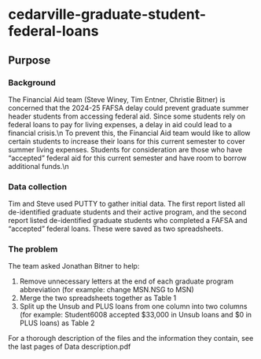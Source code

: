 # cedarville-graduate-student-federal-loans
 
## Purpose
 ### Background
 The Financial Aid team (Steve Winey, Tim Entner, Christie Bitner) is concerned that the 2024-25 FAFSA delay could prevent graduate summer header students from accessing federal aid. Since some students rely on federal loans to pay for living expenses, a delay in aid could lead to a financial crisis.\n
 To prevent this, the Financial Aid team would like to allow certain students to increase their loans for this current semester to cover summer living expenses. Students for consideration are those who have “accepted” federal aid for this current semester and have room to borrow additional funds.\n
 ### Data collection
 Tim and Steve used PUTTY to gather initial data. The first report listed all de-identified graduate students and their active program, and the second report listed de-identified graduate students who completed a FAFSA and “accepted” federal loans. These were saved as two spreadsheets.
 ### The problem
 The team asked Jonathan Bitner to help:
 1. Remove unnecessary letters at the end of each graduate program abbreviation (for example: change MSN.NSG to MSN)
 2. Merge the two spreadsheets together as Table 1
 3. Split up the Unsub and PLUS loans from one column into two columns (for example: Student6008 accepted $33,000 in Unsub loans and $0 in PLUS loans) as Table 2


For a thorough description of the files and the information they contain, see the last pages of Data description.pdf
